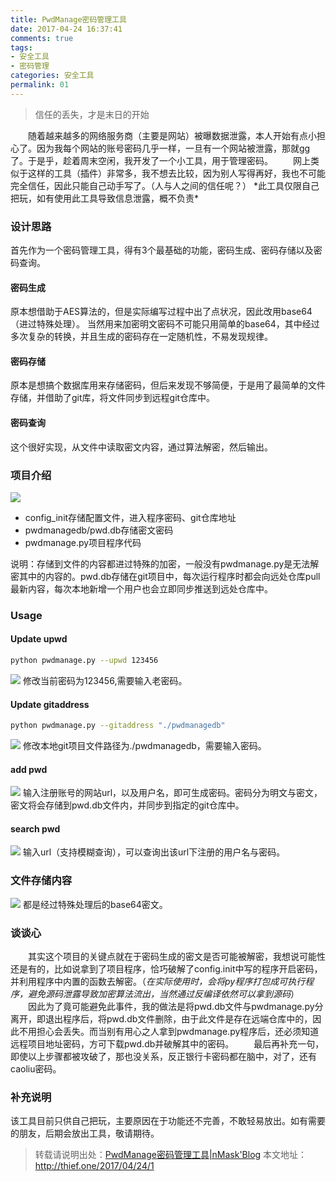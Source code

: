 ```yaml
---
title: PwdManage密码管理工具
date: 2017-04-24 16:37:41
comments: true
tags:
- 安全工具
- 密码管理
categories: 安全工具
permalink: 01
---
```

<blockquote class="blockquote-center">信任的丢失，才是末日的开始</blockquote>
　　随着越来越多的网络服务商（主要是网站）被曝数据泄露，本人开始有点小担心了。因为我每个网站的账号密码几乎一样，一旦有一个网站被泄露，那就gg了。于是乎，趁着周末空闲，我开发了一个小工具，用于管理密码。
　　网上类似于这样的工具（插件）非常多，我不想去比较，因为别人写得再好，我也不可能完全信任，因此只能自己动手写了。（人与人之间的信任呢？）
<!--more -->
*此工具仅限自己把玩，如有使用此工具导致信息泄露，概不负责*

### 设计思路
首先作为一个密码管理工具，得有3个最基础的功能，密码生成、密码存储以及密码查询。
#### 密码生成
原本想借助于AES算法的，但是实际编写过程中出了点状况，因此改用base64（进过特殊处理）。
当然用来加密明文密码不可能只用简单的base64，其中经过多次复杂的转换，并且生成的密码存在一定随机性，不易发现规律。
#### 密码存储
原本是想搞个数据库用来存储密码，但后来发现不够简便，于是用了最简单的文件存储，并借助了git库，将文件同步到远程git仓库中。
#### 密码查询
这个很好实现，从文件中读取密文内容，通过算法解密，然后输出。

### 项目介绍
![](/upload_image/20170424/5.png)
* config_init存储配置文件，进入程序密码、git仓库地址
* pwdmanagedb/pwd.db存储密文密码
* pwdmanage.py项目程序代码

说明：存储到文件的内容都进过特殊的加密，一般没有pwdmanage.py是无法解密其中的内容的。pwd.db存储在git项目中，每次运行程序时都会向远处仓库pull最新内容，每次本地新增一个用户也会立即同步推送到远处仓库中。

### Usage
#### Update upwd
```bash
python pwdmanage.py --upwd 123456
```
![](/upload_image/20170424/1.png)
修改当前密码为123456,需要输入老密码。
#### Update gitaddress
```bash
python pwdmanage.py --gitaddress "./pwdmanagedb"
```
![](/upload_image/20170424/2.png)
修改本地git项目文件路径为./pwdmanagedb，需要输入密码。
#### add pwd
![](/upload_image/20170424/3.png)
输入注册账号的网站url，以及用户名，即可生成密码。密码分为明文与密文，密文将会存储到pwd.db文件内，并同步到指定的git仓库中。
#### search pwd
![](/upload_image/20170424/4.png)
输入url（支持模糊查询），可以查询出该url下注册的用户名与密码。

### 文件存储内容
![](/upload_image/20170424/6.png)
都是经过特殊处理后的base64密文。

### 谈谈心
　　其实这个项目的关键点就在于密码生成的密文是否可能被解密，我想说可能性还是有的，比如说拿到了项目程序，恰巧破解了config.init中写的程序开启密码，并利用程序中内置的函数去解密。（*在实际使用时，会将py程序打包成可执行程序，避免源码泄露导致加密算法流出，当然通过反编译依然可以拿到源码*）
　　因此为了竟可能避免此事件，我的做法是将pwd.db文件与pwdmanage.py分离开，即退出程序后，将pwd.db文件删除，由于此文件是存在远端仓库中的，因此不用担心会丢失。而当别有用心之人拿到pwdmanage.py程序后，还必须知道远程项目地址密码，方可下载pwd.db并破解其中的密码。
　　最后再补充一句，即使以上步骤都被攻破了，那也没关系，反正银行卡密码都在脑中，对了，还有caoliu密码。

### 补充说明
该工具目前只供自己把玩，主要原因在于功能还不完善，不敢轻易放出。如有需要的朋友，后期会放出工具，敬请期待。

>转载请说明出处：[PwdManage密码管理工具|nMask'Blog](http://thief.one/2017/04/24/1)
本文地址：http://thief.one/2017/04/24/1
